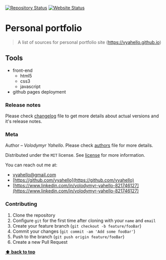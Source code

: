 [![Repository Status](https://img.shields.io/badge/Repository%20Status-Maintained-dark%20green.svg)](https://vyahello.github.io)
[![Website Status](https://img.shields.io/badge/Website%20Status-Online-green)](https://vyahello.github.io)

# Personal portfolio

> A list of sources for personal portfolio site (https://vyahello.github.io)

## Tools

- front-end
  - html5
  - css3
  - javascript
- github pages deployment

### Release notes

Please check [changelog](CHANGELOG.md) file to get more details about actual versions and it's release notes.

### Meta

Author – _Volodymyr Yahello_. Please check [authors](AUTHORS.md) file for more details.

Distributed under the `MIT` license. See [license](LICENSE.md) for more information.

You can reach out me at:
* [vyahello@gmail.com](vyahello@gmail.com)
* [https://github.com/vyahello](https://github.com/vyahello)
* [https://www.linkedin.com/in/volodymyr-yahello-821746127](https://www.linkedin.com/in/volodymyr-yahello-821746127)

### Contributing

1. Clone the repository
2. Configure `git` for the first time after cloning with your `name` and `email`
3. Create your feature branch (`git checkout -b feature/fooBar`)
4. Commit your changes (`git commit -am 'Add some fooBar'`)
5. Push to the branch (`git push origin feature/fooBar`)
6. Create a new Pull Request

**[⬆ back to top](#personal-portfolio)**
